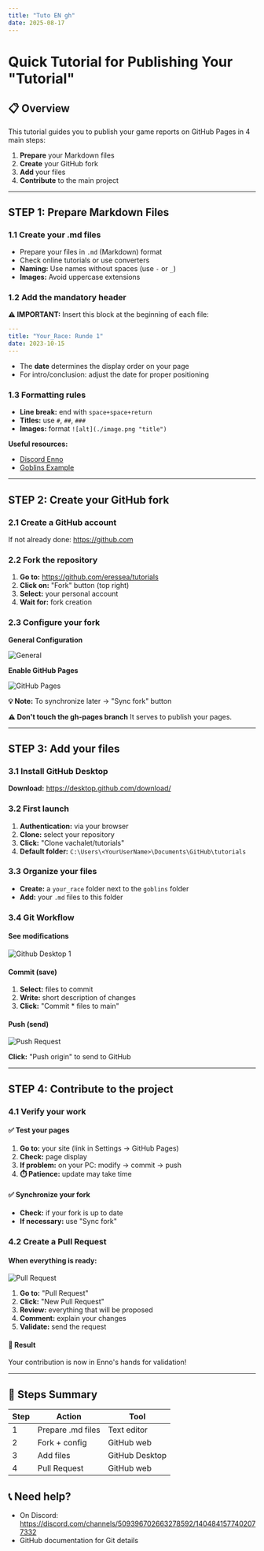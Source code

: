 ```yaml
---
title: "Tuto EN gh"
date: 2025-08-17
---
```


# Quick Tutorial for Publishing Your "Tutorial"

## 📋 Overview

This tutorial guides you to publish your game reports on GitHub Pages in 4 main steps:

1. **Prepare** your Markdown files
2. **Create** your GitHub fork  
3. **Add** your files
4. **Contribute** to the main project

---

## STEP 1: Prepare Markdown Files

### 1.1 Create your .md files

- Prepare your files in `.md` (Markdown) format
- Check online tutorials or use converters
- **Naming:** Use names without spaces (use `-` or `_`)
- **Images:** Avoid uppercase extensions

### 1.2 Add the mandatory header

**⚠️ IMPORTANT:** Insert this block at the beginning of each file:

```yaml
---
title: "Your_Race: Runde 1"
date: 2023-10-15
---
```

- The **date** determines the display order on your page
- For intro/conclusion: adjust the date for proper positioning

### 1.3 Formatting rules

- **Line break:** end with `space+space+return`
- **Titles:** use `#`, `##`, `###`
- **Images:** format `![alt](./image.png "title")`

**Useful resources:**
- [Discord Enno](https://discord.com/channels/509396702663278592/1193551778952781846/1404064429024346177)
- [Goblins Example](https://eressea.github.io/tutorials/goblins/)

---

## STEP 2: Create your GitHub fork

### 2.1 Create a GitHub account
If not already done: https://github.com

### 2.2 Fork the repository

1. **Go to:** https://github.com/eressea/tutorials
2. **Click on:** "Fork" button (top right)
3. **Select:** your personal account
4. **Wait for:** fork creation

### 2.3 Configure your fork

**General Configuration**

![General](./tuto1.png "General")

**Enable GitHub Pages**

![GitHub Pages](./tuto2.png "GitHub Pages")

**💡 Note:** To synchronize later → "Sync fork" button

**⚠️ Don't touch the gh-pages branch** It serves to publish your pages.

---

## STEP 3: Add your files

### 3.1 Install GitHub Desktop

**Download:** https://desktop.github.com/download/

### 3.2 First launch

1. **Authentication:** via your browser
2. **Clone:** select your repository
3. **Click:** "Clone vachalet/tutorials"
4. **Default folder:** `C:\Users\<YourUserName>\Documents\GitHub\tutorials`

### 3.3 Organize your files

- **Create:** a `your_race` folder next to the `goblins` folder
- **Add:** your `.md` files to this folder

### 3.4 Git Workflow

#### See modifications
![Github Desktop 1](./tuto3.png "Github Desktop 1")

#### Commit (save)
1. **Select:** files to commit
2. **Write:** short description of changes
3. **Click:** "Commit * files to main"

#### Push (send)
![Push Request](./tuto4.png "Push Request")

**Click:** "Push origin" to send to GitHub

---

## STEP 4: Contribute to the project

### 4.1 Verify your work

#### ✅ Test your pages
1. **Go to:** your site (link in Settings → GitHub Pages)
2. **Check:** page display
3. **If problem:** on your PC: modify → commit → push
4. **⏱️ Patience:** update may take time

#### ✅ Synchronize your fork
- **Check:** if your fork is up to date
- **If necessary:** use "Sync fork"

### 4.2 Create a Pull Request

#### When everything is ready:
![Pull Request](./tuto5.png "Pull Request")

1. **Go to:** "Pull Request"
2. **Click:** "New Pull Request"
3. **Review:** everything that will be proposed
4. **Comment:** explain your changes
5. **Validate:** send the request

#### 🎉 Result
Your contribution is now in Enno's hands for validation!

---

## 🚀 Steps Summary

| Step | Action | Tool |
|------|--------|------|
| 1 | Prepare .md files | Text editor |
| 2 | Fork + config | GitHub web |
| 3 | Add files | GitHub Desktop |
| 4 | Pull Request | GitHub web |

## 📞 Need help?

- On Discord: https://discord.com/channels/509396702663278592/1404841577402077332
- GitHub documentation for Git details